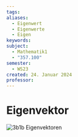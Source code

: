 ```yaml
---
tags: 
aliases:
  - Eigenwert
  - Eigenwerte
  - Eigen
keywords: 
subject:
  - Mathematik1
  - "357.100"
semester:
  - WS23
created: 24. Januar 2024
professor:
---
```

 

# Eigenvektor

![3b1b Eigenvektoren](https://www.youtube.com/watch?v=PFDu9oVAE-g)